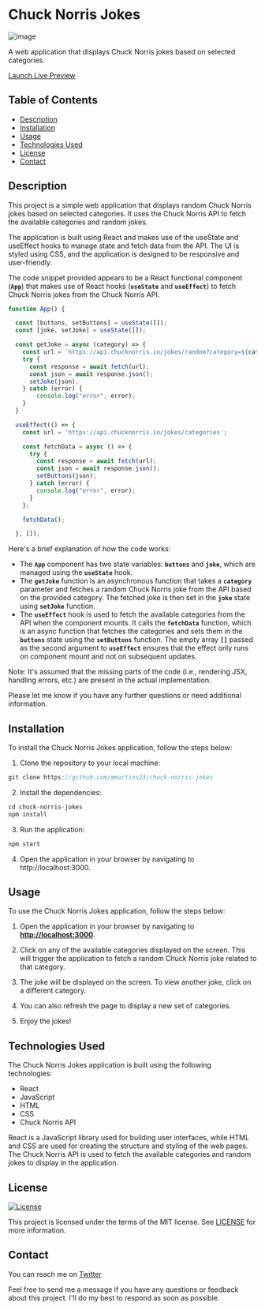# Chuck Norris Jokes

![image](https://api.chucknorris.io/img/chucknorris_logo_coloured_small.png)


A web application that displays Chuck Norris jokes based on selected categories.

[Launch Live Preview](#addLink)


## Table of Contents

- [Description](#description)
- [Installation](#installation)
- [Usage](#usage)
- [Technologies Used](#technologies-used)
- [License](#license)
- [Contact](#contact)


## Description

This project is a simple web application that displays random Chuck Norris jokes based on selected categories. It uses the Chuck Norris API to fetch the available categories and random jokes.

The application is built using React and makes use of the useState and useEffect hooks to manage state and fetch data from the API. The UI is styled using CSS, and the application is designed to be responsive and user-friendly.

The code snippet provided appears to be a React functional component (**`App`**) that makes use of React hooks (**`useState`** and **`useEffect`**) to fetch Chuck Norris jokes from the Chuck Norris API.

```js
function App() {

  const [buttons, setButtons] = useState([]);
  const [joke, setJoke] = useState([]);

  const getJoke = async (category) => {
    const url = `https://api.chucknorris.io/jokes/random?category=${category}`;
    try {
      const response = await fetch(url);
      const json = await response.json();
      setJoke(json);
    } catch (error) {
        console.log("error", error);
    }
  }

  useEffect(() => {
    const url = 'https://api.chucknorris.io/jokes/categories';

    const fetchData = async () => {
      try {
        const response = await fetch(url);
        const json = await response.json();
        setButtons(json);
      } catch (error) {
        console.log("error", error);
      }
    };

    fetchData();

  }, []);
```
Here's a brief explanation of how the code works:

- The **`App`** component has two state variables: **`buttons`** and **`joke`**, which are managed using the **`useState`** hook.
- The **`getJoke`** function is an asynchronous function that takes a **`category`** parameter and fetches a random Chuck Norris joke from the API based on the provided category. The fetched joke is then set in the **`joke`** state using **`setJoke`** function.
- The **`useEffect`** hook is used to fetch the available categories from the API when the component mounts. It calls the **`fetchData`** function, which is an async function that fetches the categories and sets them in the **`buttons`** state using the **`setButtons`** function. The empty array **`[]`** passed as the second argument to **`useEffect`** ensures that the effect only runs on component mount and not on subsequent updates.

Note: It's assumed that the missing parts of the code (i.e., rendering JSX, handling errors, etc.) are present in the actual implementation.

Please let me know if you have any further questions or need additional information.


## Installation

To install the Chuck Norris Jokes application, follow the steps below:

1. Clone the repository to your local machine:

```js
git clone https://github.com/mmartins23/chuck-norris-jokes
```

2. Install the dependencies:

```js
cd chuck-norris-jokes
npm install
```

3. Run the application:

```js
npm start
```

4. Open the application in your browser by navigating to http://localhost:3000.

## Usage

To use the Chuck Norris Jokes application, follow the steps below:

1. Open the application in your browser by navigating to **[http://localhost:3000](http://localhost:3000/)**.

2. Click on any of the available categories displayed on the screen. This will trigger the application to fetch a random Chuck Norris joke related to that category.

3. The joke will be displayed on the screen. To view another joke, click on a different category.

4. You can also refresh the page to display a new set of categories.

5. Enjoy the jokes!


## Technologies Used

The Chuck Norris Jokes application is built using the following technologies:

* React
* JavaScript
* HTML
* CSS
* Chuck Norris API

React is a JavaScript library used for building user interfaces, while HTML and CSS are used for creating the structure and styling of the web pages. The Chuck Norris API is used to fetch the available categories and random jokes to display in the application.



## License

[![License](https://img.shields.io/badge/license-MIT-blue.svg)](https://opensource.org/licenses/MIT)

This project is licensed under the terms of the MIT license. See [LICENSE](LICENSE) for more information.

## Contact

You can reach me on [Twitter](https://twitter.com/23mmartins)


Feel free to send me a message if you have any questions or feedback about this project. I'll do my best to respond as soon as possible.
